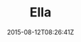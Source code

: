 ---
title: "Ella"
date: 2015-08-12T08:26:41Z
draft: false
description: ""
type: post
region: "South Asia"
country: "Sri Lanka"
thumbnail: "ella-3.jpg"
---